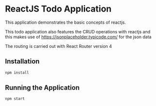 # ReactJS Todo Application

This application demonstrates the basic concepts of reactjs.

This todo application also features the CRUD operations with reactjs and this makes use of https://jsonplaceholder.typicode.com/ for the json data

The routing is carried out with React Router version 4

## Installation

```bash
npm install
```

## Running the Application

```bash
npm start
```
